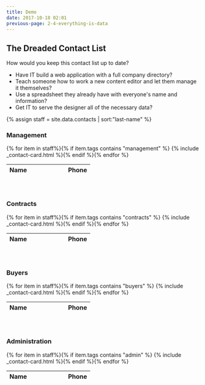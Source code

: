 ```yaml
---
title: Demo
date: 2017-10-18 02:01
previous-page: 2-4-everything-is-data
---
```


## The Dreaded Contact List

How would you keep this contact list up to date?

- Have IT build a web application with a full company directory?
- Teach someone how to work a new content editor and let them manage it themselves?
- Use a spreadsheet they already have with everyone's name and information?
- Get IT to serve the designer all of the necessary data?

{% assign staff = site.data.contacts | sort:"last-name" %}
<h3>Management</h3>
<table class="tableLarge">
  <thead>
    <tr>
      <th scope="col">Name</th>
      <th scope="col" style="width:30%">Phone</th>
    </tr>
  </thead>
  <tbody>
  {% for item in staff%}{% if item.tags contains "management" %}
  {% include _contact-card.html %}{% endif %}{% endfor %}
  </tbody>
</table>
<h3>Contracts</h3>
<table class="tableLarge">
  <thead>
    <tr>
      <th scope="col">Name</th>
      <th scope="col" style="width:30%">Phone</th>
    </tr>
  </thead>
  <tbody>
  {% for item in staff%}{% if item.tags contains "contracts" %}
  {% include _contact-card.html %}{% endif %}{% endfor %}
  </tbody>
</table>
<h3>Buyers</h3>
<table class="tableLarge">
  <thead>
    <tr>
      <th scope="col">Name</th>
      <th scope="col" style="width:30%">Phone</th>
    </tr>
  </thead>
  <tbody>
  {% for item in staff%}{% if item.tags contains "buyers" %}
  {% include _contact-card.html %}{% endif %}{% endfor %}
  </tbody>
</table>
<h3>Administration</h3>
<table class="tableLarge">
  <thead>
    <tr>
      <th scope="col">Name</th>
      <th scope="col" style="width:30%">Phone</th>
    </tr>
  </thead>
  <tbody>
  {% for item in staff%}{% if item.tags contains "admin" %}
  {% include _contact-card.html %}{% endif %}{% endfor %}
  </tbody>
</table>
<style>
table {width: 100%;margin:1em auto 4em auto}
th {text-align: left}
</style>
